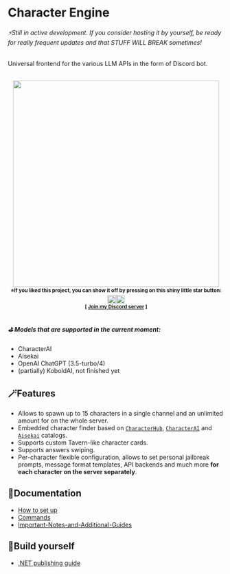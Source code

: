 # Character Engine
###### ⚡Still in active development. If you consider hosting it by yourself, be ready for really frequent updates and that STUFF WILL BREAK sometimes!
Universal frontend for the various LLM APIs in the form of Discord bot.


<div align="center"><br>
  <img width="480" src="https://github.com/drizzle-mizzle/Character-Engine-Discord/assets/55811932/6c81e1d0-e48b-4e35-b5d6-0dc21a9ef1d6"/>
  <br>
  <sup><b>
    ⭐If you liked this project, you can show it off by pressing on this shiny little star button: </sup><img height="20" src="https://github.com/drizzle-mizzle/Character-Engine-Discord/assets/55811932/fe5331b5-8264-460d-aeef-9d73724fa16b"/><img height="20" src="https://github.com/drizzle-mizzle/Character-Engine-Discord/assets/55811932/dc1200b4-9871-4b6d-9100-b7b3067276bd"/>
    <br>
    <sup>[ <a href="https://discord.gg/JtVzgJ8Znh">Join my Discord server</a> ]</sup>
  </sup></b>
</div>
    
##
##### ⛳ Models that are supported in the current moment:
- CharacterAI
- Aisekai
- OpenAI ChatGPT (3.5-turbo/4)
- (partially) KoboldAI, not finished yet

## 🪄Features
- Allows to spawn up to 15 characters in a single channel and an unlimited amount for on the whole server.
- Embedded character finder based on [`CharacterHub`](https://www.chub.ai/), [`CharacterAI`](https://www.character.ai) and [`Aisekai`](https://www.aisekai.ai) catalogs.
- Supports custom Tavern-like character cards.
- Supports answers swiping.
- Per-character flexible configuration, allows to set personal jailbreak prompts, message format templates, API backends and much more **for each character on the server separately**.

## 📓Documentation
- [How to set up](https://github.com/drizzle-mizzle/Character-Engine-Discord/wiki/How-to-set-up)
- [Commands](https://github.com/drizzle-mizzle/Character-Engine-Discord/wiki/Commands)
- [Important-Notes-and-Additional-Guides](https://github.com/drizzle-mizzle/Character-Engine-Discord/wiki/Important-Notes-and-Additional-Guides)

## 🧱Build yourself
- [.NET publishing guide](https://github.com/drizzle-mizzle/Character-Engine-Discord/wiki/Build-youself)
